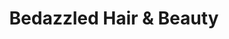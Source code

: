---
title: "Bedazzled Hair & Beauty"
url: /trethomas/bedazzled-hair-and-beauty/
shop: hairdresser
---